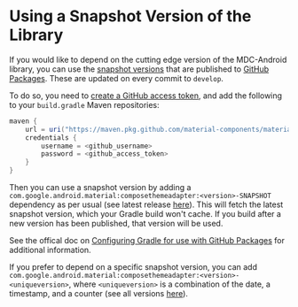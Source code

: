 # Using a Snapshot Version of the Library

If you would like to depend on the cutting edge version of the MDC-Android
library, you can use the
[snapshot versions][packages]
that are published to
[GitHub Packages](https://help.github.com/en/packages/publishing-and-managing-packages/about-github-packages). These are updated on every commit to `develop`.

To do so, you need to
[create a GitHub access token](https://help.github.com/en/github/authenticating-to-github/creating-a-personal-access-token-for-the-command-line#creating-a-token),
and add the following to your `build.gradle` Maven repositories:

```groovy
maven {
    url = uri("https://maven.pkg.github.com/material-components/material-components-android-compose-theme-adapter")
    credentials {
        username = <github_username>
        password = <github_access_token>
    }
}
```

Then you can use a snapshot version by adding a
`com.google.android.material:composethemeadapter:<version>-SNAPSHOT` dependency as per
usual (see latest release
[here][versions]).
This will fetch the latest snapshot version, which your Gradle build won't
cache. If you build after a new version has been published, that version will be
used.

See the offical doc on
[Configuring Gradle for use with GitHub Packages](https://help.github.com/en/github/managing-packages-with-github-packages/configuring-gradle-for-use-with-github-packages)
for additional information.

If you prefer to depend on a specific snapshot version, you can add
`com.google.android.material:composethemeadapter:<version>-<uniqueversion>`, where
`<uniqueversion>` is a combination of the date, a timestamp, and a counter (see
all versions
[here](https://github.com/material-components/material-components-android/packages/81484/versions)).

 [packages]: https://github.com/material-components/material-components-android-compose-theme-adapter/packages/328123
 [versions]: https://github.com/material-components/material-components-android-compose-theme-adapter/packages/328123/versions